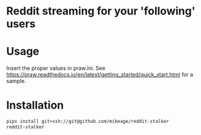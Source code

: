 # Reddit streaming for your 'following' users

# Usage

Insert the proper values in praw.ini. See https://praw.readthedocs.io/en/latest/getting_started/quick_start.html for a sample.

# Installation
```bash
pipx install git+ssh://git@github.com/mikeage/reddit-stalker
reddit-stalker
```

